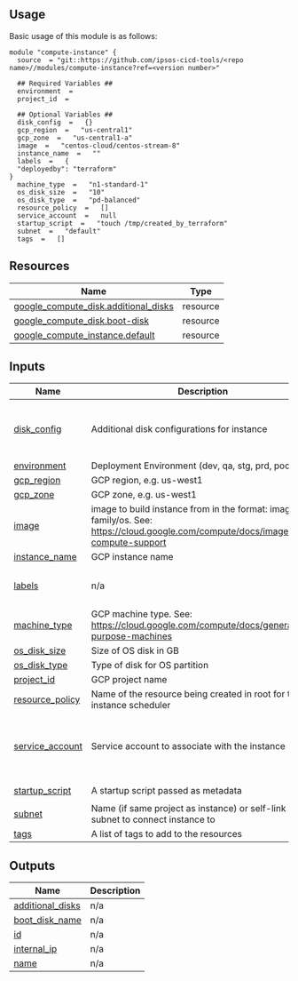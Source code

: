 <!-- BEGIN_TF_DOCS -->
## Usage
Basic usage of this module is as follows:
```
module "compute-instance" {
  source  = "git::https://github.com/ipsos-cicd-tools/<repo name>//modules/compute-instance?ref=<version number>"
  
  ## Required Variables ##
  environment  = 
  project_id  = 
  
  ## Optional Variables ##
  disk_config  =   {}
  gcp_region  =   "us-central1"
  gcp_zone  =   "us-central1-a"
  image  =   "centos-cloud/centos-stream-8"
  instance_name  =   ""
  labels  =   {
  "deployedby": "terraform"
}
  machine_type  =   "n1-standard-1"
  os_disk_size  =   "10"
  os_disk_type  =   "pd-balanced"
  resource_policy  =   []
  service_account  =   null
  startup_script  =   "touch /tmp/created_by_terraform"
  subnet  =   "default"
  tags  =   []
```
## Resources

| Name | Type |
|------|------|
| [google_compute_disk.additional_disks](https://registry.terraform.io/providers/hashicorp/google/latest/docs/resources/compute_disk) | resource |
| [google_compute_disk.boot-disk](https://registry.terraform.io/providers/hashicorp/google/latest/docs/resources/compute_disk) | resource |
| [google_compute_instance.default](https://registry.terraform.io/providers/hashicorp/google/latest/docs/resources/compute_instance) | resource |
## Inputs

| Name | Description | Type | Default | Required |
|------|-------------|------|---------|:--------:|
| <a name="input_disk_config"></a> [disk\_config](#input\_disk\_config) | Additional disk configurations for instance | <pre>map(object({<br>    type = string<br>    size = number<br>  }))</pre> | `{}` | no |
| <a name="input_environment"></a> [environment](#input\_environment) | Deployment Environment (dev, qa, stg, prd, poc, test) | `string` | n/a | yes |
| <a name="input_gcp_region"></a> [gcp\_region](#input\_gcp\_region) | GCP region, e.g. us-west1 | `string` | `"us-central1"` | no |
| <a name="input_gcp_zone"></a> [gcp\_zone](#input\_gcp\_zone) | GCP zone, e.g. us-west1 | `string` | `"us-central1-a"` | no |
| <a name="input_image"></a> [image](#input\_image) | image to build instance from in the format: image-family/os. See: https://cloud.google.com/compute/docs/images#os-compute-support | `string` | `"centos-cloud/centos-stream-8"` | no |
| <a name="input_instance_name"></a> [instance\_name](#input\_instance\_name) | GCP instance name | `string` | `""` | no |
| <a name="input_labels"></a> [labels](#input\_labels) | n/a | `map(string)` | <pre>{<br>  "deployedby": "terraform"<br>}</pre> | no |
| <a name="input_machine_type"></a> [machine\_type](#input\_machine\_type) | GCP machine type.  See: https://cloud.google.com/compute/docs/general-purpose-machines | `string` | `"n1-standard-1"` | no |
| <a name="input_os_disk_size"></a> [os\_disk\_size](#input\_os\_disk\_size) | Size of OS disk in GB | `string` | `"10"` | no |
| <a name="input_os_disk_type"></a> [os\_disk\_type](#input\_os\_disk\_type) | Type of disk for OS partition | `string` | `"pd-balanced"` | no |
| <a name="input_project_id"></a> [project\_id](#input\_project\_id) | GCP project name | `string` | n/a | yes |
| <a name="input_resource_policy"></a> [resource\_policy](#input\_resource\_policy) | Name of the resource being created in root for the instance scheduler | `list(string)` | `[]` | no |
| <a name="input_service_account"></a> [service\_account](#input\_service\_account) | Service account to associate with the instance | <pre>object({<br>    email  = string<br>    scopes = list(string) # ["cloud-platform"]  Full list: https://cloud.google.com/sdk/gcloud/reference/alpha/compute/instances/set-scopes#--scopes<br>  })</pre> | `null` | no |
| <a name="input_startup_script"></a> [startup\_script](#input\_startup\_script) | A startup script passed as metadata | `string` | `"touch /tmp/created_by_terraform"` | no |
| <a name="input_subnet"></a> [subnet](#input\_subnet) | Name (if same project as instance) or self-link of subnet to connect instance to | `string` | `"default"` | no |
| <a name="input_tags"></a> [tags](#input\_tags) | A list of tags to add to the resources | `list(string)` | `[]` | no |
## Outputs

| Name | Description |
|------|-------------|
| <a name="output_additional_disks"></a> [additional\_disks](#output\_additional\_disks) | n/a |
| <a name="output_boot_disk_name"></a> [boot\_disk\_name](#output\_boot\_disk\_name) | n/a |
| <a name="output_id"></a> [id](#output\_id) | n/a |
| <a name="output_internal_ip"></a> [internal\_ip](#output\_internal\_ip) | n/a |
| <a name="output_name"></a> [name](#output\_name) | n/a |
<!-- END_TF_DOCS -->